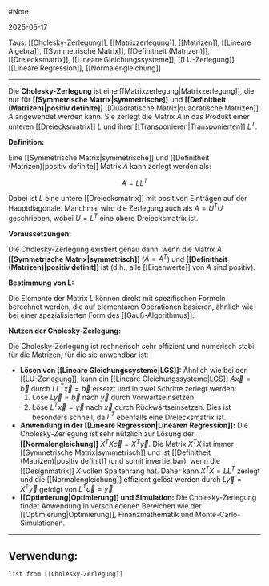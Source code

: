 #Note

2025-05-17

Tags: [[Cholesky-Zerlegung]], [[Matrixzerlegung]], [[Matrizen]], [[Lineare Algebra]], [[Symmetrische Matrix]], [[Definitheit (Matrizen)]], [[Dreiecksmatrix]], [[Lineare Gleichungssysteme]], [[LU-Zerlegung]], [[Lineare Regression]], [[Normalengleichung]]

---

Die **Cholesky-Zerlegung** ist eine [[Matrixzerlegung|Matrixzerlegung]], die nur für **[[Symmetrische Matrix|symmetrische]]** und **[[Definitheit (Matrizen)|positiv definite]]** [[Quadratische Matrix|quadratische Matrizen]] $A$ angewendet werden kann. Sie zerlegt die Matrix $A$ in das Produkt einer unteren [[Dreiecksmatrix]] $L$ und ihrer [[Transponieren|Transponierten]] $L^T$.

**Definition:**

Eine [[Symmetrische Matrix|symmetrische]] und [[Definitheit (Matrizen)|positiv definite]] Matrix $A$ kann zerlegt werden als:

$$A = L L^T$$

Dabei ist $L$ eine untere [[Dreiecksmatrix]] mit positiven Einträgen auf der Hauptdiagonale. Manchmal wird die Zerlegung auch als $A = U^T U$ geschrieben, wobei $U = L^T$ eine obere Dreiecksmatrix ist.

**Voraussetzungen:**

Die Cholesky-Zerlegung existiert genau dann, wenn die Matrix $A$ **[[Symmetrische Matrix|symmetrisch]]** ($A = A^T$) und **[[Definitheit (Matrizen)|positiv definit]]** ist (d.h., alle [[Eigenwerte]] von $A$ sind positiv).

**Bestimmung von L:**

Die Elemente der Matrix $L$ können direkt mit spezifischen Formeln berechnet werden, die auf elementaren Operationen basieren, ähnlich wie bei einer spezialisierten Form des [[Gauß-Algorithmus]].

**Nutzen der Cholesky-Zerlegung:**

Die Cholesky-Zerlegung ist rechnerisch sehr effizient und numerisch stabil für die Matrizen, für die sie anwendbar ist:

* **Lösen von [[Lineare Gleichungssysteme|LGS]]:** Ähnlich wie bei der [[LU-Zerlegung]], kann ein [[Lineare Gleichungssysteme|LGS]] $A\vec{x} = \vec{b}$ durch $LL^T\vec{x} = \vec{b}$ ersetzt und in zwei Schritte zerlegt werden:
    1.  Löse $L\vec{y} = \vec{b}$ nach $\vec{y}$ durch Vorwärtseinsetzen.
    2.  Löse $L^T\vec{x} = \vec{y}$ nach $\vec{x}$ durch Rückwärtseinsetzen.
    Dies ist besonders schnell, da $L^T$ ebenfalls eine Dreiecksmatrix ist.
* **Anwendung in der [[Lineare Regression|Linearen Regression]]:** Die Cholesky-Zerlegung ist sehr nützlich zur Lösung der **[[Normalengleichung]]** $X^T X \vec{c} = X^T \vec{y}$. Die Matrix $X^T X$ ist immer [[Symmetrische Matrix|symmetrisch]] und ist [[Definitheit (Matrizen)|positiv definit]] (und somit invertierbar), wenn die [[Designmatrix]] $X$ vollen Spaltenrang hat. Daher kann $X^T X = LL^T$ zerlegt und die [[Normalengleichung]] effizient gelöst werden durch $L\vec{y} = X^T\vec{y}$ gefolgt von $L^T\vec{c}=\vec{y}$.
* **[[Optimierung|Optimierung]] und Simulation:** Die Cholesky-Zerlegung findet Anwendung in verschiedenen Bereichen wie der [[Optimierung|Optimierung]], Finanzmathematik und Monte-Carlo-Simulationen.

---

## Verwendung:

```dataview
list from [[Cholesky-Zerlegung]]
```